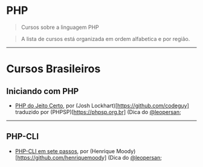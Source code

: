# PHP
> Cursos sobre a linguagem PHP

> A lista de cursos está organizada em ordem alfabetica e por região.
---
 
# Cursos Brasileiros

## Iniciando com PHP
  - [PHP do Jeito Certo](http://br.phptherightway.com/), por (Josh Lockhart)[https://github.com/codeguy] traduzido por (PHPSP)[https://phpsp.org.br] (Dica do [@leopersan](https://github.com/leopersan);

---

## PHP-CLI
  - [PHP-CLI em sete passos](https://pt.slideshare.net/henriquemoody/phpcli-em-7-passos-16269106), por (Henrique Moody)[https://github.com/henriquemoody] (Dica do [@leopersan](https://github.com/leopersan);
